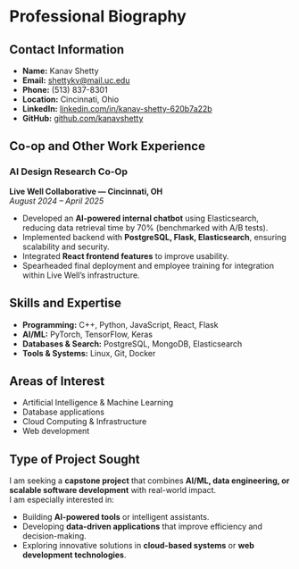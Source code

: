 # Professional Biography

## Contact Information
- **Name:** Kanav Shetty  
- **Email:** shettykv@mail.uc.edu  
- **Phone:** (513) 837-8301  
- **Location:** Cincinnati, Ohio  
- **LinkedIn:** [linkedin.com/in/kanav-shetty-620b7a22b](https://www.linkedin.com/in/kanav-shetty-620b7a22b/)  
- **GitHub:** [github.com/kanavshetty](https://github.com/kanavshetty)  

## Co-op and Other Work Experience

### AI Design Research Co-Op  
**Live Well Collaborative — Cincinnati, OH**  
*August 2024 – April 2025*  
- Developed an **AI-powered internal chatbot** using Elasticsearch, reducing data retrieval time by 70% (benchmarked with A/B tests).  
- Implemented backend with **PostgreSQL, Flask, Elasticsearch**, ensuring scalability and security.  
- Integrated **React frontend features** to improve usability.  
- Spearheaded final deployment and employee training for integration within Live Well’s infrastructure.  

## Skills and Expertise
- **Programming:** C++, Python, JavaScript, React, Flask  
- **AI/ML:** PyTorch, TensorFlow, Keras  
- **Databases & Search:** PostgreSQL, MongoDB, Elasticsearch  
- **Tools & Systems:** Linux, Git, Docker  


## Areas of Interest
- Artificial Intelligence & Machine Learning  
- Database applications   
- Cloud Computing & Infrastructure  
- Web development


## Type of Project Sought
I am seeking a **capstone project** that combines **AI/ML, data engineering, or scalable software development** with real-world impact.  
I am especially interested in:  
- Building **AI-powered tools** or intelligent assistants.  
- Developing **data-driven applications** that improve efficiency and decision-making.  
- Exploring innovative solutions in **cloud-based systems** or **web development technologies**.  
